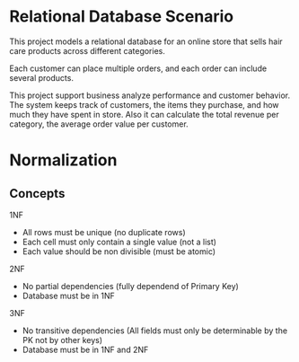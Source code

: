 # Relational Database Scenario

This project models a relational database for an online store that sells hair care products across different categories. 

Each customer can place multiple orders, and each order can include several products. 

This project support business analyze performance and customer behavior. The system keeps track of customers, the items they purchase, and how much they have spent in store. Also it can calculate the total revenue per category, the average order value per customer.


# Normalization
## Concepts
1NF
- All rows must be unique (no duplicate rows)
- Each cell must only contain a single value (not a list)
- Each value should be non divisible (must be atomic)

2NF
- No partial dependencies (fully dependend of Primary Key)
- Database must be in 1NF

3NF
- No transitive dependencies (All fields must only be determinable by the PK not by other keys)
- Database must be in 1NF and 2NF

